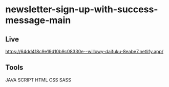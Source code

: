 # newsletter-sign-up-with-success-message-main
## Live
https://64dd418c9e19d10b9c08330e--willowy-daifuku-8eabe7.netlify.app/

## Tools
JAVA SCRIPT
HTML
CSS
SASS
 
